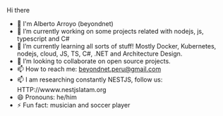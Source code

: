 Hi there 

- 👋 I'm Alberto Arroyo (beyondnet) 
- 🔭 I’m currently working on some projects related with nodejs, js, typescript and C#
- 🌱 I’m currently learning all sorts of stuff! Mostly Docker, Kubernetes, nodejs, cloud, JS, TS, C#, .NET and Architecture Design.
- 👯 I’m looking to collaborate on open source projects.
- 📫 How to reach me: beyondnet.peru@gmail.com
- 📫 I am researching constantly NESTJS, follow us: HTTP://wwww.nestjslatam.org
- 😄 Pronouns: he/him
- ⚡ Fun fact: musician and soccer player

